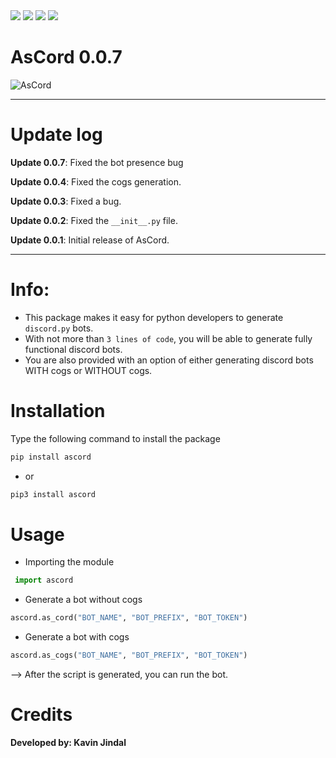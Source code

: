 <img src='https://img.shields.io/badge/Python-FFD43B?style=for-the-badge&logo=python&logoColor=darkgreen'>
<img src='https://img.shields.io/badge/Windows-0078D6?style=for-the-badge&logo=windows&logoColor=white'>
<img src='https://img.shields.io/badge/Linux-FCC624?style=for-the-badge&logo=linux&logoColor=black'>


<img src='https://img.shields.io/badge/Visual_Studio_Code-0078D4?style=for-the-badge&logo=visual%20studio%20code&logoColor=white'>




# AsCord 0.0.7

![AsCord](https://img.shields.io/badge/AsCord-0.0.2-green)


---

# Update log

**Update 0.0.7**: Fixed the bot presence bug

**Update 0.0.4**: Fixed the cogs generation.

**Update 0.0.3**: Fixed a bug.

**Update 0.0.2**: Fixed the `__init__.py` file.

**Update 0.0.1**: Initial release of AsCord.

---

# Info: 

* This package makes it easy for python developers to generate `discord.py` bots. 
* With not more than `3 lines of code`, you will be able to generate fully functional discord bots. 
* You are also provided with an option of either generating discord bots WITH cogs or WITHOUT cogs.

# Installation

Type the following command to install the package

```python
pip install ascord
```
* or

```python
pip3 install ascord
```
# Usage

* Importing the module

```python
 import ascord
 ```

* Generate a bot without cogs

```python 
ascord.as_cord("BOT_NAME", "BOT_PREFIX", "BOT_TOKEN")
```

* Generate a bot with cogs

```python
ascord.as_cogs("BOT_NAME", "BOT_PREFIX", "BOT_TOKEN")
```

--> After the script is generated, you can run the bot.


# Credits

**Developed by: Kavin Jindal**

